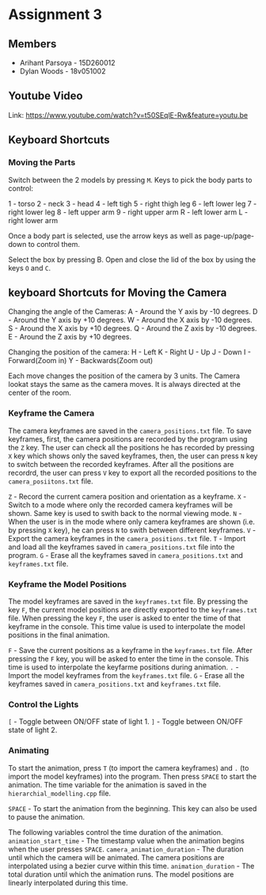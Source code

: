 # Assignment 3

## Members
* Arihant Parsoya - 15D260012
* Dylan Woods - 18v051002


## Youtube Video
Link: https://www.youtube.com/watch?v=t50SEqlE-Rw&feature=youtu.be

## Keyboard Shortcuts

### Moving the Parts
Switch between the 2 models by pressing `M`.
Keys to pick the body parts to control:

1 - torso 
2 - neck
3 - head
4 - left tigh 
5 - right thigh leg 
6 - left lower leg 
7 - right lower leg 
8 - left upper arm 
9 - right upper arm 
R - left lower arm
L - right lower arm

Once a body part is selected, use the arrow keys as well as page-up/page-down to control them. 

Select the box by pressing B.
Open and close the lid of the box by using the keys `O` and `C`.

## keyboard Shortcuts for Moving the Camera

Changing the angle of the Cameras: 
A - Around the Y axis by -10 degrees.
D - Around the Y axis by +10 degrees.
W - Around the X axis by -10 degrees.
S - Around the X axis by +10 degrees. 
Q - Around the Z axis by -10 degrees.
E - Around the Z axis by +10 degrees.

Changing the position of the camera:
H - Left
K - Right 
U - Up 
J - Down 
I - Forward(Zoom in)
Y - Backwards(Zoom out)

Each move changes the position of the camera by 3 units. The Camera lookat stays the same as the camera moves. It is always directed at the center of the room.

### Keyframe the Camera

The camera keyframes are saved in the `camera_positions.txt` file. To save keyframes, first, the camera positions are recorded by the program using the `Z` key. The user can check all the positions he has recorded by pressing `X` key which shows only the saved keyframes, then, the user can press `N` key to switch between the recorded keyframes. After all the positions are recordrd, the user can press `V` key to export all the recorded positions to the `camera_posiitons.txt` file. 

`Z` - Record the current camera position and orientation as a keyframe.
`X` - Switch to a mode where only the recorded camera keyframes will be shown. Same key is used to swith back to the normal viewing mode.
`N` - When the user is in the mode where only camera keyframes are shown (i.e. by pressing `X` key), he can press `N` to swith between different keyframes.
`V` - Export the camera keyframes in the `camera_positions.txt` file.
`T` - Import and load all the keyframes saved in `camera_positions.txt` file into the program.
`G` - Erase all the keyframes saved in `camera_positions.txt` and `keyframes.txt` file.

### Keyframe the Model Positions

The model keyframes are saved in the `keyframes.txt` file. By pressing the key `F`, the current model positions are directly exported to the `keyframes.txt` file. When pressing the key `F`, the user is asked to enter the time of that keyframe in the console. This time value is used to interpolate the model positions in the final animation.

`F` - Save the current positions as a keyframe in the `keyframes.txt` file. After pressing the `F` key, you will be asked to enter the time in the console. This time is used to interpolate the keyfarme positions during animation.
`.` - Import the model keyframes from the `keyframes.txt` file.
`G` - Erase all the keyframes saved in `camera_positions.txt` and `keyframes.txt` file.

### Control the Lights

`[` - Toggle between ON/OFF state of light 1.
`]` - Toggle between ON/OFF state of light 2.

### Animating

To start the animation, press `T` (to import the camera keyframes) and `.` (to import the model keyframes) into the program. Then press `SPACE` to start the animation. The time variable for the animation is saved in the `hierarchial_modelling.cpp` file.


`SPACE` - To start the animation from the beginning. This key can also be used to pause the animation.


The following variables control the time duration of the animation. 
`animation_start_time` - The timestamp value when the animation begins when the user presses `SPACE`. 
`camera_animation_duration` - The duration until which the camera will be animated. The camera positions are interpolated using a bezier curve within this time. 
`animation_duration` - The total duration until which the animation runs. The model positions are linearly interpolated during this time.
